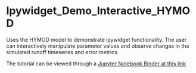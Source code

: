 # Ipywidget_Demo_Interactive_HYMOD
 Uses the HYMOD model to demonstrate ipywidget functionality. The user can interactively manipulate parameter values and observe changes in the simulated runoff timeseries and error metrics.

The tutorial can be viewed through a [Jupyter Notebook Binder at this link](https://mybinder.org/v2/gh/TrevorJA/Ipywidget_Demo_Interactive_HYMOD/HEAD?labpath=Interactive%20HYMOD%20Ipywidget.ipynb)
